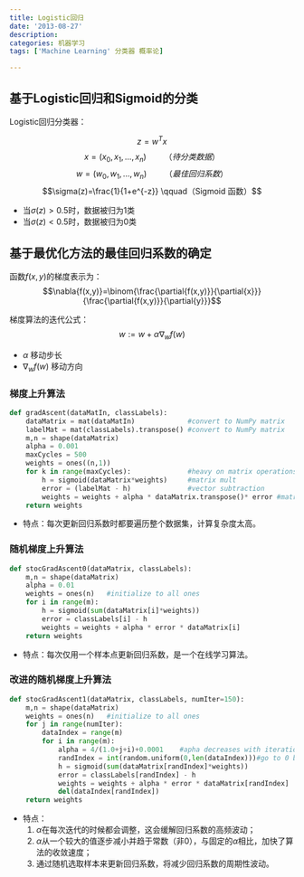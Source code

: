 ```yaml
---
title: Logistic回归
date: '2013-08-27'
description:
categories: 机器学习
tags: ['Machine Learning' 分类器 概率论]

---
```


## 基于Logistic回归和Sigmoid的分类

Logistic回归分类器：

$$z=w^Tx$$
$$x=(x_0, x_1, ..., x_n) \qquad （待分类数据）$$
$$w=(w_0, w_1, ..., w_n) \qquad （最佳回归系数）$$
$$\sigma(z)=\frac{1}{1+e^{-z}} \qquad（Sigmoid 函数）$$

*   当$\sigma(z)>0.5$时，数据被归为1类
*   当$\sigma(z)<0.5$时，数据被归为0类

## 基于最优化方法的最佳回归系数的确定

函数$f(x,y)$的梯度表示为：
$$\nabla{f(x,y)}=\binom{\frac{\partial{f(x,y)}}{\partial{x}}}{\frac{\partial{f(x,y)}}{\partial{y}}}$$

梯度算法的迭代公式：
$$w:=w+\alpha\nabla_wf(w)$$

*   $\alpha$ 移动步长
*   $\nabla_wf(w)$ 移动方向

### 梯度上升算法

```Python
def gradAscent(dataMatIn, classLabels):
    dataMatrix = mat(dataMatIn)             #convert to NumPy matrix
    labelMat = mat(classLabels).transpose() #convert to NumPy matrix
    m,n = shape(dataMatrix)
    alpha = 0.001
    maxCycles = 500
    weights = ones((n,1))
    for k in range(maxCycles):              #heavy on matrix operations
        h = sigmoid(dataMatrix*weights)     #matrix mult
        error = (labelMat - h)              #vector subtraction
        weights = weights + alpha * dataMatrix.transpose()* error #matrix mult
    return weights
```
*  特点：每次更新回归系数时都要遍历整个数据集，计算复杂度太高。

### 随机梯度上升算法

```Python
def stocGradAscent0(dataMatrix, classLabels):
    m,n = shape(dataMatrix)
    alpha = 0.01
    weights = ones(n)   #initialize to all ones
    for i in range(m):
        h = sigmoid(sum(dataMatrix[i]*weights))
        error = classLabels[i] - h
        weights = weights + alpha * error * dataMatrix[i]
    return weights
```
* 特点：每次仅用一个样本点更新回归系数，是一个在线学习算法。

### 改进的随机梯度上升算法

```Python
def stocGradAscent1(dataMatrix, classLabels, numIter=150):
    m,n = shape(dataMatrix)
    weights = ones(n)   #initialize to all ones
    for j in range(numIter):
        dataIndex = range(m)
        for i in range(m):
            alpha = 4/(1.0+j+i)+0.0001    #apha decreases with iteration, does not 
            randIndex = int(random.uniform(0,len(dataIndex)))#go to 0 because of the constant
            h = sigmoid(sum(dataMatrix[randIndex]*weights))
            error = classLabels[randIndex] - h
            weights = weights + alpha * error * dataMatrix[randIndex]
            del(dataIndex[randIndex])
    return weights
```
* 特点：
    1.  $\alpha$在每次迭代的时候都会调整，这会缓解回归系数的高频波动；
    2.  $\alpha$从一个较大的值逐步减小并趋于常数（非0），与固定的$\alpha$相比，加快了算法的收敛速度；
    3.  通过随机选取样本来更新回归系数，将减少回归系数的周期性波动。

